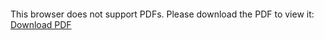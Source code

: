 <object data="KaggleFishClassification.pdf" type="application/pdf" width="700px" height="700px">
    <embed src="KaggleFishClassification.pdf">
        <p>This browser does not support PDFs. Please download the PDF to view it: <a href="KaggleFishClassification.pdf">Download PDF</a></p>
    </embed>
</object>
